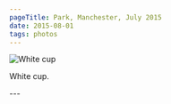 ```yaml
---
pageTitle: Park, Manchester, July 2015
date: 2015-08-01
tags: photos
---
```

<p><img src="/assets/images/20009492869_60b1dde623_z.jpg" alt="White cup" /></p>
<p>White cup.</p>
---
